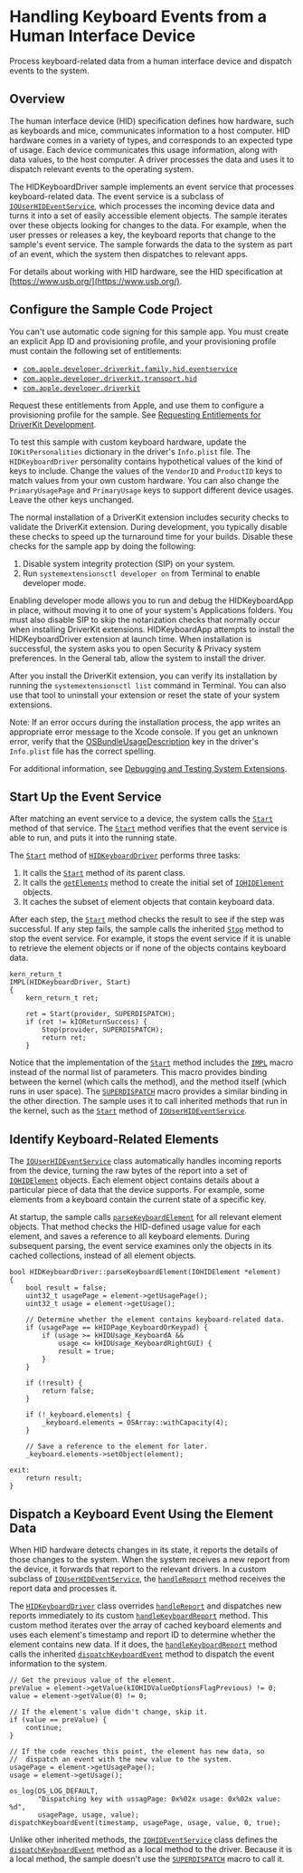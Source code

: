 # Handling Keyboard Events from a Human Interface Device

Process keyboard-related data from a human interface device and dispatch events to the system.

## Overview

The human interface device (HID) specification defines how hardware, such as keyboards and mice, communicates information to a host computer. HID hardware comes in a variety of types, and corresponds to an expected type of usage. Each device communicates this usage information, along with data values, to the host computer. A driver processes the data and uses it to dispatch relevant events to the operating system. 

The HIDKeyboardDriver sample implements an event service that processes keyboard-related data. The event service is a subclass of [`IOUserHIDEventService`][link_IOUserHIDEventService], which processes the incoming device data and turns it into a set of easily accessible element objects. The sample iterates over these objects looking for changes to the data. For example, when the user presses or releases a key, the keyboard reports that change to the sample's event service. The sample forwards the data to the system as part of an event, which the system then dispatches to relevant apps.


[link_IOUserHIDEventService]:https://developer.apple.com/documentation/hiddriverkit/iouserhideventservice?language=objc
[link_IOHIDEventService]:https://developer.apple.com/documentation/hiddriverkit/iohideventservice?language=objc
[link_getElements]:https://developer.apple.com/documentation/hiddriverkit/iouserhideventservice/3181470-getelements?language=objc
[link_IOHIDElement]:https://developer.apple.com/documentation/hiddriverkit/iohidelement?language=objc
[link_IOUserHIDEventService_Start]:https://developer.apple.com/documentation/hiddriverkit/iouserhideventservice/3433775-start?language=objc
[link_IOUserHIDEventService_Stop]:https://developer.apple.com/documentation/hiddriverkit/iouserhideventservice/3433776-stop?language=objc
[link_IMPL_macro]:https://developer.apple.com/documentation/driverkit/impl?language=objc
[link_SUPERDISPATCH_macro]:https://developer.apple.com/documentation/driverkit/superdispatch?language=objc
[link_handleReport]:https://developer.apple.com/documentation/hiddriverkit/iouserhideventservice/3181471-handlereport?language=objc
[link_dispatchKeyboardEvent]:https://developer.apple.com/documentation/hiddriverkit/iohideventservice/3338745-dispatchkeyboardevent?language=objc
[link_IOService]:https://developer.apple.com/documentation/driverkit/ioservice?language=objc
[link_DebuggingArticle]:https://developer.apple.com/documentation/driverkit/debugging_and_testing_system_extensions?language=objc
[link_EntitlementArticle]:https://developer.apple.com/documentation/driverkit/requesting_entitlements_for_driverkit_development?language=objc
[link_HIDTransportEntitlement]:https://developer.apple.com/documentation/bundleresources/entitlements/com_apple_developer_driverkit_transport_hid?language=objc
[link_HIDEventServiceEntitlement]:https://developer.apple.com/documentation/bundleresources/entitlements/com_apple_developer_driverkit_family_hid_eventservice?language=objc
[link_DriverKitEntitlement]:https://developer.apple.com/documentation/bundleresources/entitlements/com_apple_developer_driverkit?language=objc
[link_OSBundleUsageDescription]:https://developer.apple.com/documentation/systemextensions/osbundleusagedescriptionkey?language=objc

For details about working with HID hardware, see the HID specification at [https://www.usb.org/](https://www.usb.org/).

## Configure the Sample Code Project

You can't use automatic code signing for this sample app. You must create an explicit App ID and provisioning profile, and your provisioning profile must contain the following set of entitlements:

- [`com.apple.developer.driverkit.family.hid.eventservice`][link_HIDEventServiceEntitlement]
- [`com.apple.developer.driverkit.transport.hid`][link_HIDTransportEntitlement]
- [`com.apple.developer.driverkit`][link_DriverKitEntitlement]

Request these entitlements from Apple, and use them to configure a provisioning profile for the sample. See [Requesting Entitlements for DriverKit Development][link_EntitlementArticle].  

To test this sample with custom keyboard hardware, update the `IOKitPersonalities` dictionary in the driver's `Info.plist` file. The `HIDKeyboardDriver` personality contains hypothetical values of the kind of keys to include. Change the values of the `VendorID` and `ProductID` keys to match values from your own custom hardware. You can also change the `PrimaryUsagePage` and `PrimaryUsage` keys to support different device usages. Leave the other keys unchanged.

The normal installation of a DriverKit extension includes security checks to validate the DriverKit extension. During development, you typically disable these checks to speed up the turnaround time for your builds. Disable these checks for the sample app by doing the following:

1. Disable system integrity protection (SIP) on your system.
2. Run `systemextensionsctl developer on` from Terminal to enable developer mode.

Enabling developer mode allows you to run and debug the HIDKeyboardApp in place, without moving it to one of your system's Applications folders. You must also disable SIP to skip the notarization checks that normally occur when installing DriverKit extensions. HIDKeyboardApp attempts to install the HIDKeyboardDriver extension at launch time. When installation is successful, the system asks you to open Security & Privacy system preferences. In the General tab, allow the system to install the driver. 

After you install the DriverKit extension, you can verify its installation by running the `systemextensionsctl list` command in Terminal. You can also use that tool to uninstall your extension or reset the state of your system extensions.

Note: If an error occurs during the installation process, the app writes an appropriate error message to the Xcode console. If you get an unknown error, verify that the  [OSBundleUsageDescription][link_OSBundleUsageDescription] key in the driver's `Info.plist` file has the correct spelling. 

For additional information, see [Debugging and Testing System Extensions][link_DebuggingArticle]. 

## Start Up the Event Service

After matching an event service to a device, the system calls the [`Start`][link_IOUserHIDEventService_Start] method of that service. The [`Start`][link_IOUserHIDEventService_Start] method verifies that the event service is able to run, and puts it into the running state. 

The [`Start`](x-source-tag://Start) method of [`HIDKeyboardDriver`](x-source-tag://HIDKeyboardDriver) performs three tasks:

1. It calls the [`Start`][link_IOUserHIDEventService_Start] method of its parent class. 
2. It calls the [`getElements`][link_getElements] method to create the initial set of [`IOHIDElement`][link_IOHIDElement] objects.
3. It caches the subset of element objects that contain keyboard data. 

After each step, the [`Start`](x-source-tag://Start) method checks the result to see if the step was successful. If any step fails, the sample calls the inherited [`Stop`][link_IOUserHIDEventService_Stop] method to stop the event service. For example, it stops the event service if it is unable to retrieve the element objects or if none of the objects contains keyboard data.

``` other
kern_return_t
IMPL(HIDKeyboardDriver, Start)
{
    kern_return_t ret;
    
    ret = Start(provider, SUPERDISPATCH);
    if (ret != kIOReturnSuccess) {
        Stop(provider, SUPERDISPATCH);
        return ret;
    }
```

Notice that the implementation of the [`Start`](x-source-tag://Start) method includes the [`IMPL`][link_IMPL_macro] macro instead of the normal list of parameters. This macro provides binding between the kernel (which calls the method), and the method itself (which runs in user space). The [`SUPERDISPATCH`][link_SUPERDISPATCH_macro] macro provides a similar binding in the other direction. The sample uses it to call inherited methods that run in the kernel, such as the [`Start`][link_IOUserHIDEventService_Start] method of [`IOUserHIDEventService`][link_IOUserHIDEventService]. 

## Identify Keyboard-Related Elements

The [`IOUserHIDEventService`][link_IOUserHIDEventService] class automatically handles incoming reports from the device, turning the raw bytes of the report into a set of [`IOHIDElement`][link_IOHIDElement] objects. Each element object contains details about a particular piece of data that the device supports. For example, some elements from a keyboard contain the current state of a specific key.  

At startup, the sample calls [`parseKeyboardElement`](x-source-tag://parseKeyboardElement) for all relevant element objects. That method checks the HID-defined usage value for each element, and saves a reference to all keyboard elements. During subsequent parsing, the event service examines only the objects in its cached collections, instead of all element objects.  

``` other
bool HIDKeyboardDriver::parseKeyboardElement(IOHIDElement *element)
{
    bool result = false;
    uint32_t usagePage = element->getUsagePage();
    uint32_t usage = element->getUsage();
    
    // Determine whether the element contains keyboard-related data. 
    if (usagePage == kHIDPage_KeyboardOrKeypad) {
        if (usage >= kHIDUsage_KeyboardA &&
            usage <= kHIDUsage_KeyboardRightGUI) {
            result = true;
        }
    }
    
    if (!result) {
        return false;
    }
    
    if (!_keyboard.elements) {
        _keyboard.elements = OSArray::withCapacity(4);
    }
    
    // Save a reference to the element for later.
    _keyboard.elements->setObject(element);
    
exit:
    return result;
}
```


## Dispatch a Keyboard Event Using the Element Data

When HID hardware detects changes in its state, it reports the details of those changes to the system. When the system receives a new report from the device, it forwards that report to the relevant drivers. In a custom subclass of [`IOUserHIDEventService`][link_IOUserHIDEventService], the [`handleReport`][link_handleReport] method receives the report data and processes it. 

The [`HIDKeyboardDriver`](x-source-tag://HIDKeyboardDriver) class overrides [`handleReport`][link_handleReport] and dispatches new reports immediately to its custom [`handleKeyboardReport`](x-source-tag://handleKeyboardReport) method. This custom method iterates over the array of cached keyboard elements and uses each element's timestamp and report ID to determine whether the element contains new data. If it does, the [`handleKeyboardReport`](x-source-tag://handleKeyboardReport) method calls the inherited [`dispatchKeyboardEvent`][link_dispatchKeyboardEvent] method to dispatch the event information to the system.

``` other
// Get the previous value of the element.
preValue = element->getValue(kIOHIDValueOptionsFlagPrevious) != 0;
value = element->getValue(0) != 0;

// If the element's value didn't change, skip it.
if (value == preValue) {
    continue;
}

// If the code reaches this point, the element has new data, so
//  dispatch an event with the new value to the system.
usagePage = element->getUsagePage();
usage = element->getUsage();

os_log(OS_LOG_DEFAULT,
       "Dispatching key with ussagPage: 0x%02x usage: 0x%02x value: %d",
       usagePage, usage, value);
dispatchKeyboardEvent(timestamp, usagePage, usage, value, 0, true);
```

Unlike other inherited methods, the [`IOHIDEventService`][link_IOHIDEventService] class defines the [`dispatchKeyboardEvent`][link_dispatchKeyboardEvent] method as a local method to the driver. Because it is a local method, the sample doesn't use the [`SUPERDISPATCH`][link_SUPERDISPATCH_macro] macro to call it. 
